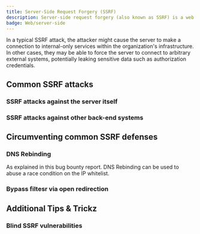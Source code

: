 ```yaml
---
title: Server-Side Request Forgery (SSRF)
description: Server-side request forgery (also known as SSRF) is a web security vulnerability that allows an attacker to induce the server-side application to make HTTP requests to an arbitrary domain of the attacker's choosing.
badge: Web/server-side
---
```



In a typical SSRF attack, the attacker might cause the server to make a connection to internal-only services within the organization's infrastructure. In other cases, they may be able to force the server to connect to arbitrary external systems, potentially leaking sensitive data such as authorization credentials.


## Common SSRF attacks

### SSRF attacks against the server itself


### SSRF attacks against other back-end systems


## Circumventing common SSRF defenses


### DNS Rebinding

As explained in this bug bounty report. DNS Rebinding can be used to abuse a race condition on the IP whitelist.



### Bypass filtesr via open redirection



## Additional Tips & Trickz

### Blind SSRF vulnerabilities
